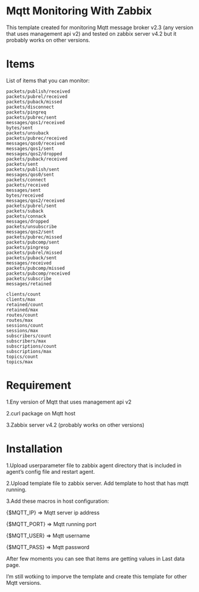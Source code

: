 # Mqtt Monitoring With Zabbix

This template created for monitoring Mqtt message broker v2.3 (any version that uses management api v2) and tested on zabbix server v4.2 but it probably works on other versions.

# Items

List of items that you can monitor:


    packets/publish/received
    packets/pubrel/received
    packets/puback/missed
    packets/disconnect
    packets/pingreq
    packets/pubrec/sent
    messages/qos1/received
    bytes/sent
    packets/unsuback
    packets/pubrec/received
    messages/qos0/received
    messages/qos1/sent
    messages/qos2/dropped
    packets/puback/received
    packets/sent
    packets/publish/sent
    messages/qos0/sent
    packets/connect
    packets/received
    messages/sent
    bytes/received
    messages/qos2/received
    packets/pubrel/sent
    packets/suback
    packets/connack
    messages/dropped
    packets/unsubscribe
    messages/qos2/sent
    packets/pubrec/missed
    packets/pubcomp/sent
    packets/pingresp
    packets/pubrel/missed
    packets/puback/sent
    messages/received
    packets/pubcomp/missed
    packets/pubcomp/received
    packets/subscribe
    messages/retained

    clients/count
    clients/max
    retained/count
    retained/max
    routes/count
    routes/max
    sessions/count
    sessions/max
    subscribers/count
    subscribers/max
    subscriptions/count
    subscriptions/max
    topics/count
    topics/max


# Requirement

1.Eny version of Mqtt that uses management api v2

2.curl package on Mqtt host

3.Zabbix server v4.2 (probably works on other versions)

# Installation


1.Upload userparameter file to zabbix agent directory that is included in agent’s config file and restart agent.

2.Upload template file to zabbix server. Add template to host that has mqtt running.

3.Add these macros in host configuration:

{$MQTT_IP} => Mqtt server ip address

{$MQTT_PORT} => Mqtt running port

{$MQTT_USER} => Mqtt username

{$MQTT_PASS} => Mqtt password


After few moments you can see that items are getting values in Last data page.


I’m still wotking to imporve the template and create this template for other Mqtt versions.
